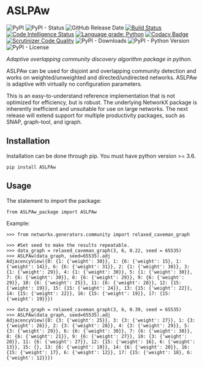# ASLPAw

![PyPI](https://img.shields.io/pypi/v/ASLPAw?color=red)
![PyPI - Status](https://img.shields.io/pypi/status/ASLPAw)
![GitHub Release Date](https://img.shields.io/github/release-date/fsssosei/ASLPAw)
[![Build Status](https://scrutinizer-ci.com/g/fsssosei/ASLPAw/badges/build.png?b=master)](https://scrutinizer-ci.com/g/fsssosei/ASLPAw/build-status/master)
[![Code Intelligence Status](https://scrutinizer-ci.com/g/fsssosei/ASLPAw/badges/code-intelligence.svg?b=master)](https://scrutinizer-ci.com/code-intelligence)
[![Language grade: Python](https://img.shields.io/lgtm/grade/python/g/fsssosei/ASLPAw.svg?logo=lgtm&logoWidth=18)](https://lgtm.com/projects/g/fsssosei/ASLPAw/context:python)
[![Codacy Badge](https://api.codacy.com/project/badge/Grade/e85d538645c44b9e87bf16448a9ac6f1)](https://www.codacy.com/manual/fsssosei/ASLPAw?utm_source=github.com&amp;utm_medium=referral&amp;utm_content=fsssosei/ASLPAw&amp;utm_campaign=Badge_Grade)
[![Scrutinizer Code Quality](https://scrutinizer-ci.com/g/fsssosei/ASLPAw/badges/quality-score.png?b=master)](https://scrutinizer-ci.com/g/fsssosei/ASLPAw/?branch=master)
![PyPI - Downloads](https://img.shields.io/pypi/dw/ASLPAw?label=PyPI%20-%20Downloads)
![PyPI - Python Version](https://img.shields.io/pypi/pyversions/ASLPAw)
![PyPI - License](https://img.shields.io/pypi/l/ASLPAw)

*Adaptive overlapping community discovery algorithm package in python.*

ASLPAw can be used for disjoint and overlapping community detection and works on weighted/unweighted and directed/undirected networks.
ASLPAw is adaptive with virtually no configuration parameters.

This is an easy-to-understand reference implementation that is not optimized for efficiency, but is robust. The underlying NetworkX package is inherently inefficient and unsuitable for use on large networks.
The next release will extend support for multiple productivity packages, such as SNAP, graph-tool, and igraph.

## Installation

Installation can be done through pip. You must have python version >= 3.6.

	pip install ASLPAw

## Usage

The statement to import the package:

	from ASLPAw_package import ASLPAw
	
Example:

	>>> from networkx.generators.community import relaxed_caveman_graph
	
	>>> #Set seed to make the results repeatable.
	>>> data_graph = relaxed_caveman_graph(3, 6, 0.22, seed = 65535)
	>>> ASLPAw(data_graph, seed=65535).adj
	AdjacencyView({0: {1: {'weight': 30}}, 1: {6: {'weight': 15}, 1: {'weight': 14}}, 6: {6: {'weight': 31}}, 2: {1: {'weight': 30}}, 3: {1: {'weight': 29}}, 4: {1: {'weight': 30}}, 5: {1: {'weight': 30}}, 7: {6: {'weight': 30}}, 8: {6: {'weight': 29}}, 9: {6: {'weight': 29}}, 10: {6: {'weight': 25}}, 11: {6: {'weight': 28}}, 12: {15: {'weight': 19}}, 15: {15: {'weight': 24}}, 13: {15: {'weight': 22}}, 14: {15: {'weight': 22}}, 16: {15: {'weight': 19}}, 17: {15: {'weight': 19}}})
	
	>>> data_graph = relaxed_caveman_graph(3, 6, 0.39, seed = 65535)
	>>> ASLPAw(data_graph, seed=65535).adj
	AdjacencyView({0: {3: {'weight': 25}}, 3: {3: {'weight': 27}}, 1: {3: {'weight': 26}}, 2: {3: {'weight': 28}}, 4: {3: {'weight': 29}}, 5: {3: {'weight': 29}}, 6: {6: {'weight': 30}}, 7: {6: {'weight': 30}}, 8: {6: {'weight': 21}}, 9: {6: {'weight': 27}}, 10: {3: {'weight': 20}}, 11: {6: {'weight': 27}}, 12: {15: {'weight': 16}, 6: {'weight': 13}}, 15: {}, 13: {6: {'weight': 19}}, 14: {6: {'weight': 20}}, 16: {15: {'weight': 17}, 6: {'weight': 12}}, 17: {15: {'weight': 18}, 6: {'weight': 12}}})
